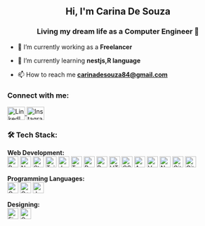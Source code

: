 <h2 align="center">Hi, I'm Carina De Souza</h2>
<h3 align="center">Living my dream life as a Computer Engineer 🤍</h3>

- 🔭 I’m currently working as a  **Freelancer**

- 🌱 I’m currently learning **nestjs,R language**

<!--- 👨‍💻 All of my projects are available at [https://carinadesouza.github.io/Portfolio-Website/](https://carinadesouza.github.io/Portfolio-Website/)-->

- 📫 How to reach me **carinadesouza84@gmail.com**

<h3 align="left">Connect with me:</h3>
<p align="left">
  <a href="https://www.linkedin.com/in/carina-desouza/" target="_blank">
    <img align="center" src="https://raw.githubusercontent.com/rahuldkjain/github-profile-readme-generator/master/src/images/icons/Social/linked-in-alt.svg" alt="LinkedIn" height="30" width="40" />
  </a>
  <a href="https://www.instagram.com/_carinadesouza/" target="_blank">
    <img align="center" src="https://raw.githubusercontent.com/rahuldkjain/github-profile-readme-generator/master/src/images/icons/Social/instagram.svg" alt="Instagram" height="30" width="40" />
  </a>
</p>

<h3> 🛠️ Tech Stack:</h3>

<p>
  <strong>Web Development:</strong><br/>
  <img alt="React" src="https://img.shields.io/badge/React-20232A?style=for-the-badge&logo=react&logoColor=61DAFB" height="25px"/>
  <img alt="NextJs" src="https://img.shields.io/badge/Next-black?style=for-the-badge&logo=next.js&logoColor=white" height="25px"/>
  <img alt="Strapi" src="https://img.shields.io/badge/Strapi-black?style=for-the-badge&logo=strapi&logoColor=white" height="25px"/>
  <img alt="TailwindCSS" src="https://img.shields.io/badge/Tailwind_CSS-38B2AC?style=for-the-badge&logo=tailwind-css&logoColor=white" height="25px"/>
   <img alt="JavaScript" src="https://img.shields.io/badge/JavaScript-323330?style=for-the-badge&logo=javascript&logoColor=F7DF1E" height="25px"/>
  <img alt="TypeScript" src="https://img.shields.io/badge/TypeScript-007ACC?style=for-the-badge&logo=typescript&logoColor=white" height="25px"/>
  <img alt="PostgreSQL" src="https://img.shields.io/badge/PostgreSQL-336791?style=for-the-badge&logo=postgresql&logoColor=white" height="25px"/>
  <img alt="Bootstrap" src="https://img.shields.io/badge/Bootstrap-563D7C?style=for-the-badge&logo=bootstrap&logoColor=white" height="25px"/>
  <img alt="HTML5" src="https://img.shields.io/badge/HTML5-E34F26?style=for-the-badge&logo=html5&logoColor=white" height="25px"/>
  <img alt="CSS3" src="https://img.shields.io/badge/CSS3-1572B6?style=for-the-badge&logo=css3&logoColor=white" height="25px"/>
  <img alt="Appwrite" src="https://img.shields.io/badge/Appwrite-F02E65?style=for-the-badge&logo=appwrite&logoColor=white" height="25px"/>
  <img alt="Vercel" src="https://img.shields.io/badge/Vercel-000000?style=for-the-badge&logo=vercel&logoColor=white" height="25px"/>
  <img alt="Netlify" src="https://img.shields.io/badge/Netlify-00C7B7?style=for-the-badge&logo=netlify&logoColor=white" height="25px"/>
  <img alt="Git" src="https://img.shields.io/badge/GitHub_Actions-2088FF?style=for-the-badge&logo=github-actions&logoColor=white" height="25px"/>
  <img alt="Git" src="https://img.shields.io/badge/Git-F05032?style=for-the-badge&logo=git&logoColor=white" height="25px"/>
</p>

<p>
  <strong>Programming Languages:</strong><br/>
  <img alt="C" src="https://img.shields.io/badge/C-00599C?style=for-the-badge&logo=c&logoColor=white" height="25px"/>
  <img alt="C++" src="https://img.shields.io/badge/C%2B%2B-00599C?style=for-the-badge&logo=c%2B%2B&logoColor=white" height="25px"/>
  <img alt="Java" src="https://img.shields.io/badge/Java-20232A?style=for-the-badge&logo=java&logoColor=61DAFB" height="25px"/>
</p>

<p>
  <strong>Designing:</strong><br/>
  <img alt="Figma" src="https://img.shields.io/badge/Figma-F24E1E?style=for-the-badge&logo=figma&logoColor=white" height="25px"/>
  <img alt="Canva" src="https://img.shields.io/badge/Canva-00C4CC?style=for-the-badge&logo=canva&logoColor=white" height="25px"/>
</p>


